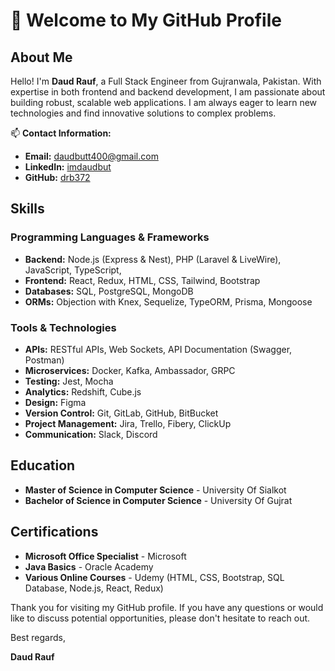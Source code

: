 # 👋 Welcome to My GitHub Profile

## About Me

Hello! I'm **Daud Rauf**, a Full Stack Engineer from Gujranwala, Pakistan. With expertise in both frontend and backend development, I am passionate about building robust, scalable web applications. I am always eager to learn new technologies and find innovative solutions to complex problems.

📫 **Contact Information:**

- **Email:** [daudbutt400@gmail.com](mailto:daudbutt400@gmail.com)
- **LinkedIn:** [imdaudbut](https://linkedin.com/in/imdaudbut)
- **GitHub:** [drb372](https://github.com/drb372)

## Skills

### Programming Languages & Frameworks
- **Backend:** Node.js (Express & Nest), PHP (Laravel & LiveWire), JavaScript, TypeScript,
- **Frontend:** React, Redux, HTML, CSS, Tailwind, Bootstrap
- **Databases:** SQL, PostgreSQL, MongoDB
- **ORMs:** Objection with Knex, Sequelize, TypeORM, Prisma, Mongoose

### Tools & Technologies
- **APIs:** RESTful APIs, Web Sockets, API Documentation (Swagger, Postman)
- **Microservices:** Docker, Kafka, Ambassador, GRPC
- **Testing:** Jest, Mocha
- **Analytics:** Redshift, Cube.js
- **Design:** Figma
- **Version Control:** Git, GitLab, GitHub, BitBucket
- **Project Management:** Jira, Trello, Fibery, ClickUp
- **Communication:** Slack, Discord


## Education

- **Master of Science in Computer Science** - University Of Sialkot
- **Bachelor of Science in Computer Science** - University Of Gujrat

## Certifications

- **Microsoft Office Specialist** - Microsoft
- **Java Basics** - Oracle Academy
- **Various Online Courses** - Udemy (HTML, CSS, Bootstrap, SQL Database, Node.js, React, Redux)


Thank you for visiting my GitHub profile. If you have any questions or would like to discuss potential opportunities, please don't hesitate to reach out.

Best regards,

**Daud Rauf**
